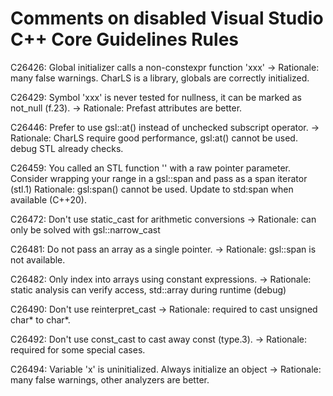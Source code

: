 ﻿# Comments on disabled Visual Studio C++ Core Guidelines Rules

C26426: Global initializer calls a non-constexpr function 'xxx'
-> Rationale: many false warnings. CharLS is a library, globals are correctly initialized.

C26429: Symbol 'xxx' is never tested for nullness, it can be marked as not_null (f.23).
-> Rationale: Prefast attributes are better.

C26446: Prefer to use gsl::at() instead of unchecked subscript operator.
 -> Rationale: CharLS require good performance, gsl:at() cannot be used. debug STL already checks.

C26459: You called an STL function '' with a raw pointer parameter. Consider wrapping your range in a gsl::span and pass as a span iterator (stl.1)
Rationale: gsl:span() cannot be used. Update to std:span when available (C++20).

C26472: Don't use static_cast for arithmetic conversions
 -> Rationale: can only be solved with gsl::narrow_cast

C26481: Do not pass an array as a single pointer.
-> Rationale: gsl::span is not available.

C26482: Only index into arrays using constant expressions.
-> Rationale: static analysis can verify access, std::array during runtime (debug)

C26490: Don't use reinterpret_cast
-> Rationale: required to cast unsigned char* to char*.

C26492: Don't use const_cast to cast away const (type.3).
-> Rationale: required for some special cases.

C26494: Variable 'x' is uninitialized. Always initialize an object
-> Rationale: many false warnings, other analyzers are better.
